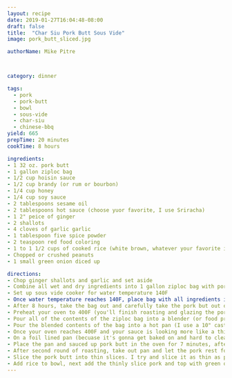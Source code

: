 ```yaml
---
layout: recipe
date: 2019-01-27T16:04:48-08:00
draft: false
title:  "Char Siu Pork Butt Sous Vide"
image: pork_butt_sliced.jpg

authorName: Mike Pitre



category: dinner

tags:
  - pork
  - pork-butt
  - bowl
  - sous-vide
  - char-siu
  - chinese-bbq
yield: 665
prepTime: 20 minutes
cookTime: 8 hours

ingredients:
- 1 32 oz. pork butt
- 1 gallon ziploc bag 
- 1/2 cup hoisin sauce
- 1/2 cup brandy (or rum or bourbon)
- 1/4 cup honey
- 1/4 cup soy sauce
- 2 tablespoons sesame oil
- 2 tablespoons hot sauce (choose yuor favorite, I use Sriracha)
- 1 2" peice of ginger
- 2 shallots
- 4 cloves of garlic garlic
- 1 tablespoon five spice powder
- 2 teaspoon red food coloring
- 1 to 1 1/2 cups of cooked rice (white brown, whatever your favorite is)
- Chopped or crushed peanuts
- 1 small green onion diced up

directions:
- Chop ginger shallots and garlic and set aside
- Combine all wet and dry ingredients into 1 gallon ziploc bag with pork butt
- Set up sous vide cooker for water temperature 140F
- Once water temperature reaches 140F, place bag with all ingredients in water for 8 hours cook time (optional: I cover the top of the pot with foil to prevent water from evaporating over the 8 hours cook time, if not you may have to add more water over the 8 hours of cooking).
- After 8 hours, take the bag out and carefully take the pork but out of the bag to set aside.
- Preheat your oven to 400F (you'll finish roasting and glazing the pork butt with the sauce your about to create)
- Pour all of the contents of the ziploc bag into a blender (or food processor) and blend until smooth
- Pour the blended contents of the bag into a hot pan (I use a 10" cast iron pan on a medium high heat). As the sauce slowely comes to a boil you may need to adjust the heat on the pan so it doesn't boil over as you stir the sauce. Continue stirring for the next 15 minutes until it reduces down to a thick sauce.  This will be your baisting liquid for the pork butt as it roast in the oven.
- Once your oven reaches 400F and your sauce is looking more like a thick BBQ sauce your ready to go into the oven.
- On a foil lined pan (becuase it's gonna get baked on and hard to clean up without the foil liner) place your pork butt on the pan and brush on the sauce you just made so that it's completly covered.
- Place the pan and sauced up pork butt in the oven for 7 minutes, after 7 minutes take it out and turn it over with tongs so you can apply another round of basting sauce. After basting, place pork butt back in oven for another 7 minutes. You want to get a nice coat of sauce all the way round so that it's just about carmelized and sticky. If you have any leftover sauce, KEEP IT, that stuff makes a great sauce for your rice bowl. 
- After second round of roasting, take out pan and let the pork rest for at least 10 minutes before slicing.
- Slice the pork butt into thin slices. I try and slice it as thin as possible so it can be used for other dishes later in the week (use it for sandwiches, add it to rice noodles, or toss it in some ramen noodles).  
- Add rice to bowl, next add the thinly slice pork and top with green onions and chopped peanuts.  If you want to kick up a notch, add some Sriracha or fish sauce (nouc mam). I sometimes add kim chi, julian cut carrot sticks to the rice bowl if I have it on hand.
---
```

